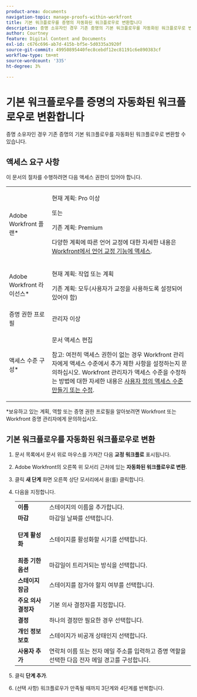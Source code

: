 ```yaml
---
product-area: documents
navigation-topic: manage-proofs-within-workfront
title: 기본 워크플로우를 증명의 자동화된 워크플로우로 변환합니다
description: 증명 소유자인 경우 기존 증명의 기본 워크플로우를 자동화된 워크플로우로 변환할 수 있습니다.
author: Courtney
feature: Digital Content and Documents
exl-id: c676c696-ab7d-415b-bf5e-5d0335a3920f
source-git-commit: 49950895440fec8cebdf12ec81191c6e890383cf
workflow-type: tm+mt
source-wordcount: '335'
ht-degree: 3%

---
```


# 기본 워크플로우를 증명의 자동화된 워크플로우로 변환합니다

증명 소유자인 경우 기존 증명의 기본 워크플로우를 자동화된 워크플로우로 변환할 수 있습니다.

## 액세스 요구 사항

이 문서의 절차를 수행하려면 다음 액세스 권한이 있어야 합니다.

<table style="table-layout:auto"> 
 <col> 
 <col> 
 <tbody> 
  <tr> 
   <td role="rowheader">Adobe Workfront 플랜*</td> 
   <td> <p>현재 계획: Pro 이상</p> <p>또는</p> <p>기존 계획: Premium</p> <p>다양한 계획에 따른 언어 교정에 대한 자세한 내용은 <a href="/help/quicksilver/administration-and-setup/manage-workfront/configure-proofing/access-to-proofing-functionality.md" class="MCXref xref">Workfront에서 언어 교정 기능에 액세스</a>.</p> </td> 
  </tr> 
  <tr> 
   <td role="rowheader">Adobe Workfront 라이선스*</td> 
   <td> <p>현재 계획: 작업 또는 계획</p> <p>기존 계획: 모두(사용자가 교정을 사용하도록 설정되어 있어야 함)</p> </td> 
  </tr> 
  <tr> 
   <td role="rowheader">증명 권한 프로필 </td> 
   <td>관리자 이상</td> 
  </tr> 
  <tr> 
   <td role="rowheader">액세스 수준 구성*</td> 
   <td> <p>문서 액세스 편집</p> <p>참고: 여전히 액세스 권한이 없는 경우 Workfront 관리자에게 액세스 수준에서 추가 제한 사항을 설정하는지 문의하십시오. Workfront 관리자가 액세스 수준을 수정하는 방법에 대한 자세한 내용은 <a href="../../../administration-and-setup/add-users/configure-and-grant-access/create-modify-access-levels.md" class="MCXref xref">사용자 정의 액세스 수준 만들기 또는 수정</a>.</p> </td> 
  </tr> 
 </tbody> 
</table>

&#42;보유하고 있는 계획, 역할 또는 증명 권한 프로필을 알아보려면 Workfront 또는 Workfront 증명 관리자에게 문의하십시오.

## 기본 워크플로우를 자동화된 워크플로우로 변환

1. 문서 목록에서 문서 위로 마우스를 가져간 다음 **교정 워크플로** 표시됩니다.
1. Adobe Workfront의 오른쪽 위 모서리 근처에 있는 **자동화된 워크플로우로 변환**.
1. 클릭 **새 단계** 화면 오른쪽 상단 모서리에서 을(를) 클릭합니다.
1. 다음을 지정합니다.

   <table style="table-layout:auto"> 
    <col> 
    <col> 
    <tbody> 
     <tr> 
      <td role="rowheader"><strong>이름</strong> </td> 
      <td>스테이지의 이름을 추가합니다.</td> 
     </tr> 
     <tr> 
      <td role="rowheader"><strong>마감</strong> </td> 
      <td>마감일 날짜를 선택합니다.</td> 
     </tr> 
     <tr> 
      <td role="rowheader"> <p><strong>단계 활성화</strong> </p> </td> 
      <td>스테이지를 활성화할 시기를 선택합니다.</td> 
     </tr> 
     <tr> 
      <td role="rowheader"><strong>최종 기한 옵션</strong> </td> 
      <td>마감일이 트리거되는 방식을 선택합니다.</td> 
     </tr> 
     <tr> 
      <td role="rowheader"><strong>스테이지 잠금</strong> </td> 
      <td>스테이지를 잠가야 할지 여부를 선택합니다.</td> 
     </tr> 
     <tr> 
      <td role="rowheader"><strong>주요 의사 결정자</strong> </td> 
      <td>기본 의사 결정자를 지정합니다.</td> 
     </tr> 
     <tr> 
      <td role="rowheader"><strong>결정</strong> </td> 
      <td>하나의 결정만 필요한 경우 선택합니다. </td> 
     </tr> 
     <tr> 
      <td role="rowheader"><strong>개인 정보 보호</strong> </td> 
      <td>스테이지가 비공개 상태인지 선택합니다.</td> 
     </tr> 
     <tr> 
      <td role="rowheader"><strong>사용자 추가</strong> </td> 
      <td>연락처 이름 또는 전자 메일 주소를 입력하고 증명 역할을 선택한 다음 전자 메일 경고를 구성합니다.</td> 
     </tr> 
    </tbody> 
   </table>

1. 클릭 **단계 추가**.
1. (선택 사항) 워크플로우가 만족될 때까지 3단계와 4단계를 반복합니다.
